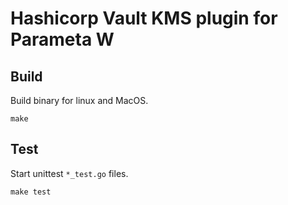 # Hashicorp Vault KMS plugin for Parameta W

## Build

Build binary for linux and MacOS.

```shell
make
```

## Test

Start unittest `*_test.go` files.

```shell
make test
```
